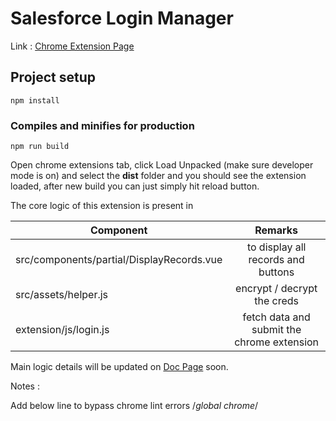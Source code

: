 # Salesforce Login Manager
Link : [Chrome Extension Page](https://chromewebstore.google.com/detail/salesforce-login-manager/beemdmmeeddbifmjlaiboldgnffddibd)

## Project setup
```
npm install
```

### Compiles and minifies for production
```
npm run build
```

Open chrome extensions tab, click Load Unpacked (make sure developer mode is on) and select the **dist** folder and you should see the extension loaded, after new build you can just simply hit reload button. 

The core logic of this extension is present in 

| Component        | Remarks           | 
| ------------- |:-------------:| 
| src/components/partial/DisplayRecords.vue     | to display all records and buttons | 
| src/assets/helper.js     | encrypt / decrypt the creds      | 
| extension/js/login.js    | fetch data and submit the chrome extension     | 


Main logic details will be updated on [Doc Page](https://rohitasare7.github.io/Chrome-Ext-Salesforce-Login-Manager/) soon.

Notes : 

Add below line to bypass chrome lint errors
/*global chrome*/
